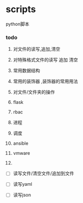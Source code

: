 # scripts
python脚本


### todo

1. 对文件的读写,追加,清空
2. 对特殊格式文件的读写 追加 清空
3. 常用数据结构
4. 常用的装饰器 ,装饰器的常用用法

5. 对文件/文件夹的操作

6. flask

7. rbac
   
8. 进程
   
9. 调度

10. ansible

11. vmware

12. 






- [ ] 读写文件/清空文件/追加到文件
- [ ] 读写yaml
- [ ] 读写json




